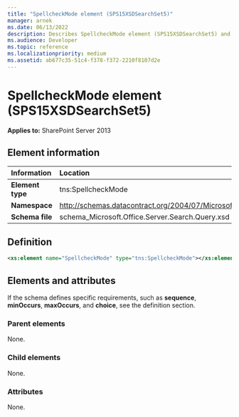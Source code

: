 ```yaml
---
title: "SpellcheckMode element (SPS15XSDSearchSet5)"
manager: arnek
ms.date: 06/13/2022
description: Describes SpellcheckMode element (SPS15XSDSearchSet5) and includes information on elements and attributes.
ms.audience: Developer
ms.topic: reference
ms.localizationpriority: medium
ms.assetid: ab677c35-51c4-f378-f372-2210f8107d2e
---
```


# SpellcheckMode element (SPS15XSDSearchSet5)

**Applies to:** SharePoint Server 2013

## Element information

|Information|Location|
|:-----|:-----|
|**Element type** <br/> |tns:SpellcheckMode  <br/> |
|**Namespace** <br/> |http://schemas.datacontract.org/2004/07/Microsoft.Office.Server.Search.Query  <br/> |
|**Schema file** <br/> |schema_Microsoft.Office.Server.Search.Query.xsd  <br/> |

## Definition

```XML
<xs:element name="SpellcheckMode" type="tns:SpellcheckMode"></xs:element>

```

## Elements and attributes

If the schema defines specific requirements, such as **sequence**, **minOccurs**, **maxOccurs**, and **choice**, see the definition section.

### Parent elements

None.

### Child elements

None.

### Attributes

None.
